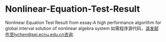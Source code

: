 # Nonlinear-Equation-Test-Result
Nonlinear Equation Test Result  from essay:A high performance algorithm for global interval solution of nonlinear algebra system
如需程序源代码，请发邮件至lychen@sei.ecnu.edu.cn咨询.
